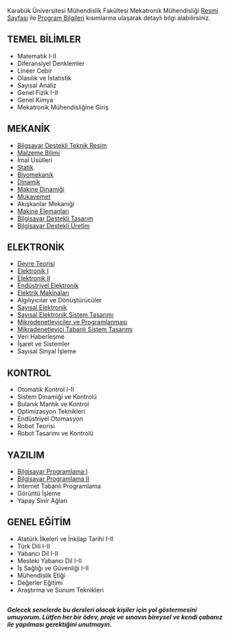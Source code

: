 Karabük Üniversitesi Mühendislik Fakültesi Mekatronik Mühendisliği [Resmi Sayfası](https://muh.karabuk.edu.tr/mekatronik)
ile [Program Bilgileri](https://obs.karabuk.edu.tr/oibs/bologna/index.aspx?lang=tr&curOp=showPac&curUnit=0200&curSunit=305) kısımlarına ulaşarak detaylı bilgi alabilirsiniz.

## TEMEL BİLİMLER
- Matematik I-II
- Diferansiyel Denklemler
- Lineer Cebir
- Olasılık ve İstatistik
- Sayısal Analiz
- Genel Fizik I-II
- Genel Kimya
- Mekatronik Mühendisliğine Giriş

## MEKANİK
- [Bilgsayar Destekli Teknik Resim](https://github.com/cengizhantopcu53/lisans_mekatronik_muhendisligi/tree/main/Bilgisayar%20Destekli%20Teknik%20Resim/%C3%96devler-2018)
- [Malzeme Bilimi](https://github.com/cengizhantopcu53/lisans_mekatronik_muhendisligi/tree/main/Malzeme%20Bilimi)
- İmal Usülleri
- [Statik](https://github.com/cengizhantopcu53/lisans_mekatronik_muhendisligi/tree/main/Statik)
- [Biyomekanik](https://github.com/cengizhantopcu53/lisans_mekatronik_muhendisligi/tree/main/Biyomekanik)
- [Dinamik](https://github.com/cengizhantopcu53/lisans_mekatronik_muhendisligi/tree/main/Dinamik)
- [Makine Dinamiği](https://github.com/cengizhantopcu53/lisans_mekatronik_muhendisligi/tree/main/Makine%20Dinami%C4%9Fi)
- [Mukavemet](https://github.com/cengizhantopcu53/lisans_mekatronik_muhendisligi/tree/main/Mukavemet)
- Akışkanlar Mekaniği
- [Makine Elemanları](https://github.com/cengizhantopcu53/lisans_mekatronik_muhendisligi/tree/main/Makine%20Elemanlar%C4%B1)
- [Bilgisayar Destekli Tasarım](https://github.com/cengizhantopcu53/lisans_mekatronik_muhendisligi/tree/main/Bilgisayar%20Destekli%20Tasar%C4%B1m/%C3%96devler-2019)
- [Bilgisayar Destekli Üretim](https://github.com/cengizhantopcu53/lisans_mekatronik_muhendisligi/tree/main/Bilgisayar%20Destekli%20%C3%9Cretim)

## ELEKTRONİK
- [Devre Teorisi](https://github.com/cengizhantopcu53/lisans_mekatronik_muhendisligi/tree/main/Devre%20Teorisi)
- [Elektronik I](https://github.com/cengizhantopcu53/lisans_mekatronik_muhendisligi/tree/main/Elektronik%20I)
- [Elektronik II](https://github.com/cengizhantopcu53/lisans_mekatronik_muhendisligi/tree/main/Elektronik%20II)
- [Endüstriyel Elektronik](https://github.com/cengizhantopcu53/lisans_mekatronik_muhendisligi/tree/main/End%C3%BCstriyel%20Elektronik)
- [Elektrik Makinaları](https://github.com/cengizhantopcu53/lisans_mekatronik_muhendisligi/tree/main/Elektrik%20Makinalar%C4%B1)
- Algılıyıcılar ve Dönüştürücüler
- [Sayısal Elektronik](https://github.com/cengizhantopcu53/lisans_mekatronik_muhendisligi/tree/main/Say%C4%B1sal%20Elektronik)
- [Sayısal Elektronik Sistem Tasarımı](https://github.com/cengizhantopcu53/lisans_mekatronik_muhendisligi/tree/main/Say%C4%B1sal%20Elektronik%20Sistem%20Tasar%C4%B1m%C4%B1)
- [Mikrodenetleyiciler ve Programlanması](https://github.com/cengizhantopcu53/lisans_mekatronik_muhendisligi/tree/main/Mikrodenetleyiciler%20ve%20Programlanmas%C4%B1)
- [Mikradenetleyici Tabanlı Sistem Tasarımı](https://github.com/cengizhantopcu53/lisans_mekatronik_muhendisligi/tree/main/Mikrodenetleyici%20Tabanl%C4%B1%20Sistem%20Tasar%C4%B1m%C4%B1)
- Veri Haberleşme
- İşaret ve Sistemler
- Sayısal Sinyal İşleme

## KONTROL
- Otomatik Kontrol I-II
- Sistem Dinamiği ve Kontrolü
- Bulanık Mantık ve Kontrol
- Optimizasyon Teknikleri
- Endüstriyel Otomasyon
- Robot Teorisi
- Robot Tasarımı ve Kontrolü

## YAZILIM
- [Bilgisayar Programlama I](https://github.com/cengizhantopcu53/lisans_mekatronik_muhendisligi/tree/main/Bilgisayar%20Programlama%20I)
- [Bilgisayar Programlama II](https://github.com/cengizhantopcu53/lisans_mekatronik_muhendisligi/tree/main/Bilgisayar%20Programlama%20II/Ders%20Notlar%C4%B1-2019)
- İnternet Tabanlı Programlama
- Görüntü İşleme
- Yapay Sinir Ağları

## GENEL EĞİTİM
- Atatürk İlkeleri ve İnkilap Tarihi I-II
- Türk Dili I-II
- Yabancı Dil I-II
- Mesleki Yabancı Dil I-II
- İş Sağlığı ve Güvenliği I-II
- Mühendislik Etiği
- Değerler Eğitimi
- Araştırma ve Sunum Teknikleri

##
***Gelecek senelerde bu dersleri alacak kişiler için yol göstermesini umuyorum. Lütfen her bir ödev, proje ve sınavın bireysel ve kendi çabanız ile yapılması gerektiğini unutmayın.*** 
##
